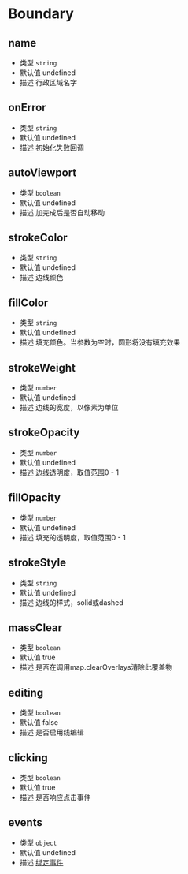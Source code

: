 # Boundary

## name
* 类型 `string`
* 默认值 undefined
* 描述 行政区域名字

## onError
* 类型 `string`
* 默认值 undefined
* 描述 初始化失败回调

## autoViewport
* 类型 `boolean`
* 默认值 undefined
* 描述 加完成后是否自动移动

## strokeColor
* 类型 `string`
* 默认值 undefined
* 描述 边线颜色

## fillColor
* 类型 `string`
* 默认值 undefined
* 描述 填充颜色。当参数为空时，圆形将没有填充效果

## strokeWeight
* 类型 `number`
* 默认值 undefined
* 描述 边线的宽度，以像素为单位

## strokeOpacity
* 类型 `number`
* 默认值 undefined
* 描述 边线透明度，取值范围0 - 1

## fillOpacity
* 类型 `number`
* 默认值 undefined
* 描述 填充的透明度，取值范围0 - 1

## strokeStyle
* 类型 `string`
* 默认值 undefined
* 描述 边线的样式，solid或dashed

## massClear
* 类型 `boolean`
* 默认值 true
* 描述 是否在调用map.clearOverlays清除此覆盖物

## editing
* 类型 `boolean`
* 默认值 false
* 描述 是否启用线编辑

## clicking
* 类型 `boolean`
* 默认值 true
* 描述 是否响应点击事件

## events
* 类型 `object`
* 默认值 undefined
* 描述 [绑定事件](http://lbsyun.baidu.com/cms/jsapi/reference/jsapi_reference_3_0.html#a7b54)
